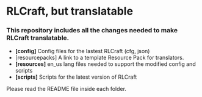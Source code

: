  RLCraft, but translatable  
=========================  

### This repository includes all the changes needed to make RLCraft translatable.  
- **[config]** Config files for the lastest RLCraft (cfg, json)  
- [resourcepacks] A link to a template Resource Pack for translators.    
- **[resources]** en_us lang files needed to support the modified config and scripts  
- **[scripts]** Scripts for the latest version of RLCraft  

Please read the README file inside each folder.  
